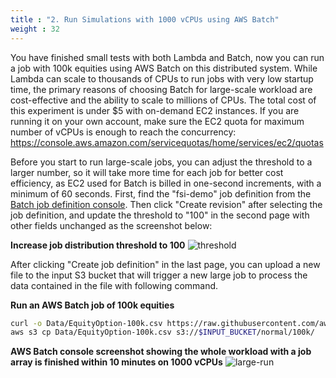 ```yaml
---
title : "2. Run Simulations with 1000 vCPUs using AWS Batch"
weight : 32
---
```


You have finished small tests with both Lambda and Batch, now you can run a job with 100k equities using AWS Batch on this distributed system. While Lambda can scale to thousands of CPUs to run jobs with very low startup time, the primary reasons of choosing Batch for large-scale workload are cost-effective and the ability to scale to millions of CPUs. The total cost of this experiment is under $5 with on-demand EC2 instances. If you are running it on your own account, make sure the EC2 quota for maximum number of vCPUs is enough to reach the concurrency: https://console.aws.amazon.com/servicequotas/home/services/ec2/quotas

Before you start to run large-scale jobs, you can adjust the threshold to a larger number, so it will take more time for each job for better cost efficiency, as EC2 used for Batch is billed in one-second increments, with a minimum of 60 seconds. First, find the "fsi-demo" job definition from the [Batch job definition console](https://console.aws.amazon.com/batch/home?#job-definition). Then click "Create revision" after selecting the job definition, and update the threshold to "100" in the second page with other fields unchanged as the screenshot below:

**Increase job distribution threshold to 100**
![threshold](/images/batch-lambda/threshold-update.png)

After clicking "Create job definition" in the last page, you can upload a new file to the input S3 bucket that will trigger a new large job to process the data contained in the file with following command.

**Run an AWS Batch job of 100k equities**

```bash
curl -o Data/EquityOption-100k.csv https://raw.githubusercontent.com/aws-samples/aws-hpc-tutorials/batch/static/scripts/batch-lambda/Data/EquityOption-100k.csv
aws s3 cp Data/EquityOption-100k.csv s3://$INPUT_BUCKET/normal/100k/
```

**AWS Batch console screenshot showing the whole workload with a job array is finished within 10 minutes on 1000 vCPUs**
![large-run](/images/batch-lambda/batch-large-run.png)


